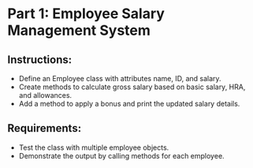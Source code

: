 # Part 1: Employee Salary Management System

## Instructions:
- Define an Employee class with attributes name, ID, and salary.
- Create methods to calculate gross salary based on basic salary, HRA, and allowances.
- Add a method to apply a bonus and print the updated salary details.

## Requirements:
- Test the class with multiple employee objects.
- Demonstrate the output by calling methods for each employee.
